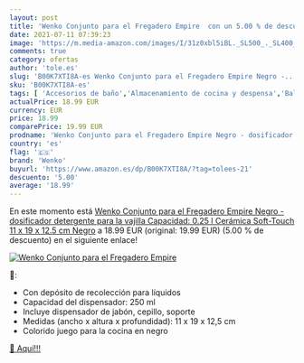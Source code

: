 ```yaml
---
layout: post
title: 'Wenko Conjunto para el Fregadero Empire  con un 5.00 % de descuento'
date: 2021-07-11 07:39:23
image: 'https://m.media-amazon.com/images/I/31z0xbl5iBL._SL500_._SL400_.jpg'
comments: true
category: ofertas
author: 'tole.es'
slug: 'B00K7XTI8A-es Wenko Conjunto para el Fregadero Empire Negro -...'
sku: 'B00K7XTI8A-es'
tags: [ 'Accesorios de baño','Almacenamiento de cocina y despensa','Baldas de baño','Baño','Cepillos','Dispensadores de loción y de jabón','Estantes y soportes para cocina','Hogar y cocina','Productos y utensilios de limpieza','Soportes y dispensadores para baño','detergente','wenko', ]
actualPrice: 18.99 EUR
currency: EUR
price: 18.99
comparePrice: 19.99 EUR
prodname: 'Wenko Conjunto para el Fregadero Empire Negro - dosificador detergente para la vajilla Capacidad: 0.25 l  Cerámica Soft-Touch  11 x 19 x 12.5 cm  Negro'
country: 'es'
flag: '🇪🇸'
brand: 'Wenko'
buyurl: 'https://www.amazon.es/dp/B00K7XTI8A/?tag=tolees-21'
descuento: '5.00'
average: '18.99'
---
```


En este momento está [Wenko Conjunto para el Fregadero Empire Negro - dosificador detergente para la vajilla Capacidad: 0.25 l  Cerámica Soft-Touch  11 x 19 x 12.5 cm  Negro](https://www.amazon.es/dp/B00K7XTI8A/?tag=tolees-21) a 18.99 EUR (original: 19.99 EUR) (5.00 %  de descuento) en el siguiente enlace!

[![Wenko Conjunto para el Fregadero Empire ](https://m.media-amazon.com/images/I/31z0xbl5iBL._SL500_._SL400_.jpg)](https://www.amazon.es/dp/B00K7XTI8A/?tag=tolees-21)

🔎:

- Con depósito de recolección para líquidos
- Capacidad del dispensador: 250 ml
- Incluye dispensador de jabón, cepillo, soporte
- Medidas (ancho x altura x profundidad): 11 x 19 x 12,5 cm
- Colorido juego para la cocina en negro

[🛒 Aquí!!!](https://www.amazon.es/dp/B00K7XTI8A/?tag=tolees-21)
